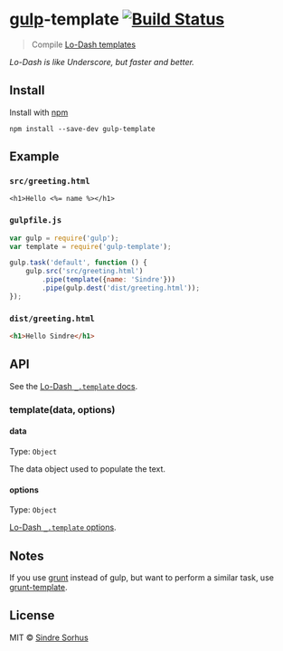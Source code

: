 # [gulp](https://github.com/wearefractal/gulp)-template [![Build Status](https://secure.travis-ci.org/sindresorhus/gulp-template.png?branch=master)](http://travis-ci.org/sindresorhus/gulp-template)

> Compile [Lo-Dash templates](http://lodash.com/docs#template)

*Lo-Dash is like Underscore, but faster and better.*


## Install

Install with [npm](https://npmjs.org/package/gulp-template)

```
npm install --save-dev gulp-template
```


## Example

### `src/greeting.html`

```erb
<h1>Hello <%= name %></h1>
```

### `gulpfile.js`

```js
var gulp = require('gulp');
var template = require('gulp-template');

gulp.task('default', function () {
	gulp.src('src/greeting.html')
		.pipe(template({name: 'Sindre'}))
		.pipe(gulp.dest('dist/greeting.html'));
});
```

### `dist/greeting.html`

```html
<h1>Hello Sindre</h1>
```


## API

See the [Lo-Dash `_.template` docs](http://lodash.com/docs#template).


### template(data, options)


#### data

Type: `Object`

The data object used to populate the text.


#### options

Type: `Object`

[Lo-Dash `_.template` options](http://lodash.com/docs#template).


## Notes

If you use [grunt](http://gruntjs.com) instead of gulp, but want to perform a similar task, use [grunt-template](https://github.com/mathiasbynens/grunt-template).


## License

MIT © [Sindre Sorhus](http://sindresorhus.com)

